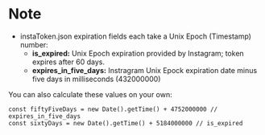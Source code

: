 # Note

- instaToken.json expiration fields each take a Unix Epoch (Timestamp) number:
  - **is_expired:** Unix Epoch expiration provided by Instagram; token expires after 60 days.
  - **expires_in_five_days:** Instragram Unix Epock expiration date minus five days in milliseconds (432000000)

You can also calculate these values on your own:

```
const fiftyFiveDays = new Date().getTime() + 4752000000 // expires_in_five_days
const sixtyDays = new Date().getTime() + 5184000000 // is_expired
```

